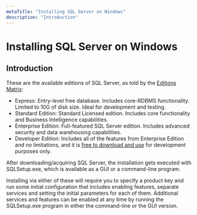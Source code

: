```yaml
---
metaTitle: "Installing SQL Server on Windows"
description: "Introduction"
---
```


# Installing SQL Server on Windows



## Introduction


These are the available editions of SQL Server, as told by the [Editions Matrix](https://www.microsoft.com/en/server-cloud/products/sql-server-editions/overview.aspx):

- Express: Entry-level free database. Includes core-RDBMS functionality. Limited to 10G of disk size. Ideal for development and testing.
- Standard Edition: Standard Licensed edition. Includes core functionality and Business Intelligence capabilities.
- Enterprise Edition: Full-featured SQL Server edition. Includes advanced security and data warehousing capabilities.
- Developer Edition: Includes all of the features from Enterprise Edition and no limitations, and it is [free to download and use](https://www.microsoft.com/en-us/cloud-platform/sql-server-editions-developers) for development purposes only.

After downloading/acquiring SQL Server, the installation gets executed with SQLSetup.exe, which is available as a GUI or a command-line program.

Installing via either of these will require you to specify a product key and run some initial configuration that includes enabling features, separate services and setting the initial parameters for each of them. Additional services and features can be enabled at any time by running the SQLSetup.exe program in either the command-line or the GUI version.

